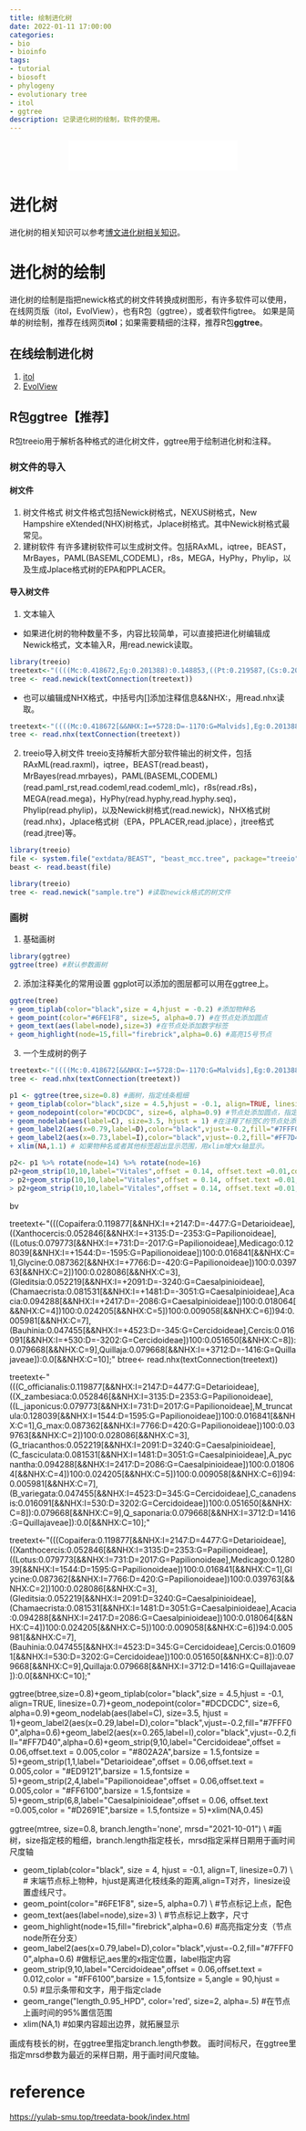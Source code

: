 ```yaml
---
title: 绘制进化树
date: 2022-01-11 17:00:00
categories: 
- bio
- bioinfo
tags:
- tutorial
- biosoft
- phylogeny
- evolutionary tree
- itol
- ggtree
description: 记录进化树的绘制，软件的使用。
---
```


<div align="middle"><iframe frameborder="no" border="0" marginwidth="0" marginheight="0" width=298 height=52 src="//music.163.com/outchain/player?type=2&id=1697043&auto=1&height=32"></iframe></div>

# 进化树
进化树的相关知识可以参考[博文进化树相关知识](https://yanzhongsino.github.io/2021/11/20/bio_evolution.tree/)。

# 进化树的绘制
进化树的绘制是指把newick格式的树文件转换成树图形，有许多软件可以使用，在线网页版（itol，EvolView），也有R包（ggtree），或者软件figtree。
如果是简单的树绘制，推荐在线网页**itol**；如果需要精细的注释，推荐R包**ggtree**。

## 在线绘制进化树
1. [itol](https://itol.embl.de/)
2. [EvolView](https://www.evolgenius.info/evolview/#login)

## R包ggtree【推荐】
R包treeio用于解析各种格式的进化树文件，ggtree用于绘制进化树和注释。
### 树文件的导入
#### 树文件
1. 树文件格式
树文件格式包括Newick树格式，NEXUS树格式，New Hampshire eXtended(NHX)树格式，Jplace树格式。其中Newick树格式最常见。
2. 建树软件
有许多建树软件可以生成树文件。包括RAxML，iqtree，BEAST，MrBayes，PAML(BASEML,CODEML)，r8s，MEGA，HyPhy，Phylip，以及生成Jplace格式树的EPA和PPLACER。

#### 导入树文件
1. 文本输入
- 如果进化树的物种数量不多，内容比较简单，可以直接把进化树编辑成Newick格式，文本输入R，用read.newick读取。
```R
library(treeio)
treetext<-"((((Mc:0.418672,Eg:0.201388):0.148853,((Pt:0.219587,(Cs:0.209405,(Gr:0.224188,At:0.492461):0.027774):0.012564):0.019343,(Pp:0.194515,(Mt:0.354580,Cl:0.338644:0.022063):0.019111):0.011710):0.029914,Vv:0.169100):0.241611,Mg:0.241611);"
tree <- read.newick(textConnection(treetext))
```

- 也可以编辑成NHX格式，中括号内[]添加注释信息&&NHX:，用read.nhx读取。

```R
treetext<-"((((Mc:0.418672[&&NHX:I=+5728:D=-1170:G=Malvids],Eg:0.201388[&&NHX:I=+1420:D=-2519:G=Malvids])[&&NHX:C=1]:0.148853,((Pt:0.219587[&&NHX:I=+5355:D=-1003:G=Fabids],(Cs:0.209405[&&NHX:I=+1026:D=-3516:G=Malvids],(Gr:0.224188[&&NHX:I=+4875:D=-998:G=Malvids],At:0.492461[&&NHX:I=+1776:D=-2891:G=Malvids]):0.027774[&&NHX:C=2]):0.012564[&&NHX:C=3]):0.019343[&&NHX:C=4],(Pp:0.194515[&&NHX:I=+1159:D=-2949:G=Fabids],(Mt:0.354580[&&NHX:I=+3310:D=-1984:G=Fabids],Cl:0.338644[&&NHX:I=+794:D=-3735:G=Fabids]):0.022063[&&NHX:C=5]):0.019111[&&NHX:C=6]):0.011710[&&NHX:C=7]):0.029914[&&NHX:C=8],Vv:0.169100[&&NHX:I=+1522:D=-3045:G=Vitales]):0.241611[&&NHX:C=9],Mg:0.241611[&&NHX:I=+2278:D=-1909:G=Asterids])[&&NHX:C=10];"
tree <- read.nhx(textConnection(treetext))
```

2. treeio导入树文件
treeio支持解析大部分软件输出的树文件，包括RAxML(read.raxml)，iqtree，BEAST(read.beast)，MrBayes(read.mrbayes)，PAML(BASEML,CODEML)(read.paml_rst,read.codeml,read.codeml_mlc)，r8s(read.r8s)，MEGA(read.mega)，HyPhy(read.hyphy,read.hyphy.seq)，Phylip(read.phylip)，以及Newick树格式(read.newick)，NHX格式树(read.nhx)，Jplace格式树（EPA，PPLACER,read.jplace），jtree格式(read.jtree)等。

```R
library(treeio)
file <- system.file("extdata/BEAST", "beast_mcc.tree", package="treeio")
beast <- read.beast(file)
```

```R
library(treeio)
tree <- read.newick("sample.tre") #读取newick格式的树文件
```

### 画树
1. 基础画树
```R
library(ggtree)
ggtree(tree) #默认参数画树
```

2. 添加注释美化的常用设置
ggplot可以添加的图层都可以用在ggtree上。

```R
ggtree(tree)
+ geom_tiplab(color="black",size = 4,hjust = -0.2) #添加物种名
+ geom_point(color="#6FE1F8", size=5, alpha=0.7) #在节点处添加圆点
+ geom_text(aes(label=node),size=3) #在节点处添加数字标签
+ geom_highlight(node=15,fill="firebrick",alpha=0.6) #高亮15号节点
```
 
3. 一个生成树的例子
```R
treetext<-"((((Mc:0.418672[&&NHX:I=+5728:D=-1170:G=Malvids],Eg:0.201388[&&NHX:I=+1420:D=-2519:G=Malvids])[&&NHX:C=1]:0.148853,((Pt:0.219587[&&NHX:I=+5355:D=-1003:G=Fabids],(Cs:0.209405[&&NHX:I=+1026:D=-3516:G=Malvids],(Gr:0.224188[&&NHX:I=+4875:D=-998:G=Malvids],At:0.492461[&&NHX:I=+1776:D=-2891:G=Malvids]):0.027774[&&NHX:C=2]):0.012564[&&NHX:C=3]):0.019343[&&NHX:C=4],(Pp:0.194515[&&NHX:I=+1159:D=-2949:G=Fabids],(Mt:0.354580[&&NHX:I=+3310:D=-1984:G=Fabids],Cl:0.338644[&&NHX:I=+794:D=-3735:G=Fabids]):0.022063[&&NHX:C=5]):0.019111[&&NHX:C=6]):0.011710[&&NHX:C=7]):0.029914[&&NHX:C=8],Vv:0.169100[&&NHX:I=+1522:D=-3045:G=Vitales]):0.241611[&&NHX:C=9],Mg:0.241611[&&NHX:I=+2278:D=-1909:G=Asterids])[&&NHX:C=10];"
tree <- read.nhx(textConnection(treetext))

p1 <- ggtree(tree,size=0.8) #画树，指定线条粗细
+ geom_tiplab(color="black",size = 4.5,hjust = -0.1, align=TRUE, linesize=0.7) #添加物种名
+ geom_nodepoint(color="#DCDCDC", size=6, alpha=0.9) #节点处添加圆点，指定颜色和尺寸
+ geom_nodelab(aes(label=C), size=3.5, hjust = 1) #在注释了标签C的节点处添加C的值，这里的标签C用于注释节点序号
+ geom_label2(aes(x=0.79,label=D),color="black",vjust=-0.2,fill="#7FFF00",alpha=0.6) # 在注释了D的位置添加D的值，这里的标签D用于注释收缩基因的数量。
+ geom_label2(aes(x=0.73,label=I),color="black",vjust=-0.2,fill="#FF7D40",alpha=0.6) # 在注释了I的位置添加I的值，这里的标签I用于注释扩张基因的数量。
+ xlim(NA,1.1) # 如果物种名或者其他标签超出显示范围，用xlim增大x轴显示。

p2<- p1 %>% rotate(node=14) %>% rotate(node=16)
p2+geom_strip(10,10,label="Vitales",offset = 0.14, offset.text =0.01,color = "#D2691E",barsize = 1.5,fontsize = 5)+geom_strip(3,7,label="Fabids",offset = 0.14, offset.text =0.01,color = "#D2691E",barsize = 1.5,fontsize = 5)+geom_strip(1,4,label="Fabids",offset = 0.14, offset.text =0.01,color = "#D2691E",barsize = 1.5,fontsize = 5)
> p2+geom_strip(10,10,label="Vitales",offset = 0.14, offset.text =0.01,color = "#D2691E",barsize = 1.5,fontsize = 5)+geom_strip(3,7,label="Fabids",offset = 0.14, offset.text =0.01,color = "#D2691E",barsize = 1.5,fontsize = 5)+geom_strip(1,4,label="Fabids",offset = 0.14, offset.text =0.01,color = "#802A2A",barsize = 1.5,fontsize = 5)
> p2+geom_strip(10,10,label="Vitales",offset = 0.14, offset.text =0.01,color = "#D2691E",barsize = 1.5,fontsize = 5)+geom_strip(3,7,label="Fabids",offset = 0.14, offset.text =0.01,color = "#D2691E",barsize = 1.5,fontsize = 5)+geom_strip(1,4,label="Malvids",offset = 0.14, offset.text =0.01,color = "#802A2A",barsize = 1.5,fontsize = 5)
```


bv

treetext<-"(((Copaifera:0.119877[&&NHX:I=+2147:D=-4477:G=Detarioideae],((Xanthocercis:0.052846[&&NHX:I=+3135:D=-2353:G=Papilionoideae],((Lotus:0.079773[&&NHX:I=+731:D=-2017:G=Papilionoideae],Medicago:0.128039[&&NHX:I=+1544:D=-1595:G=Papilionoideae])100:0.016841[&&NHX:C=1],Glycine:0.087362[&&NHX:I=+7766:D=-420:G=Papilionoideae])100:0.039763[&&NHX:C=2])100:0.028086[&&NHX:C=3],(Gleditsia:0.052219[&&NHX:I=+2091:D=-3240:G=Caesalpinioideae],(Chamaecrista:0.081531[&&NHX:I=+1481:D=-3051:G=Caesalpinioideae],Acacia:0.094288[&&NHX:I=+2417:D=-2086:G=Caesalpinioideae])100:0.018064[&&NHX:C=4])100:0.024205[&&NHX:C=5])100:0.009058[&&NHX:C=6])94:0.005981[&&NHX:C=7],(Bauhinia:0.047455[&&NHX:I=+4523:D=-345:G=Cercidoideae],Cercis:0.016091[&&NHX:I=+530:D=-3202:G=Cercidoideae])100:0.051650[&&NHX:C=8]):0.079668[&&NHX:C=9],Quillaja:0.079668[&&NHX:I=+3712:D=-1416:G=Quillajaveae]):0.0[&&NHX:C=10];"
btree<- read.nhx(textConnection(treetext))

treetext<-"(((C_officianalis:0.119877[&&NHX:I=2147:D=4477:G=Detarioideae],((X_zambesiaca:0.052846[&&NHX:I=3135:D=2353:G=Papilionoideae],((L_japonicus:0.079773[&&NHX:I=731:D=2017:G=Papilionoideae],M_truncatula:0.128039[&&NHX:I=1544:D=1595:G=Papilionoideae])100:0.016841[&&NHX:C=1],G_max:0.087362[&&NHX:I=7766:D=420:G=Papilionoideae])100:0.039763[&&NHX:C=2])100:0.028086[&&NHX:C=3],(G_triacanthos:0.052219[&&NHX:I=2091:D=3240:G=Caesalpinioideae],(C_fasciculata:0.081531[&&NHX:I=1481:D=3051:G=Caesalpinioideae],A_pycnantha:0.094288[&&NHX:I=2417:D=2086:G=Caesalpinioideae])100:0.018064[&&NHX:C=4])100:0.024205[&&NHX:C=5])100:0.009058[&&NHX:C=6])94:0.005981[&&NHX:C=7],(B_variegata:0.047455[&&NHX:I=4523:D=345:G=Cercidoideae],C_canadensis:0.016091[&&NHX:I=530:D=3202:G=Cercidoideae])100:0.051650[&&NHX:C=8]):0.079668[&&NHX:C=9],Q_saponaria:0.079668[&&NHX:I=3712:D=1416:G=Quillajaveae]):0.0[&&NHX:C=10];"

treetext<-"(((Copaifera:0.119877[&&NHX:I=2147:D=4477:G=Detarioideae],((Xanthocercis:0.052846[&&NHX:I=3135:D=2353:G=Papilionoideae],((Lotus:0.079773[&&NHX:I=731:D=2017:G=Papilionoideae],Medicago:0.128039[&&NHX:I=1544:D=1595:G=Papilionoideae])100:0.016841[&&NHX:C=1],Glycine:0.087362[&&NHX:I=7766:D=420:G=Papilionoideae])100:0.039763[&&NHX:C=2])100:0.028086[&&NHX:C=3],(Gleditsia:0.052219[&&NHX:I=2091:D=3240:G=Caesalpinioideae],(Chamaecrista:0.081531[&&NHX:I=1481:D=3051:G=Caesalpinioideae],Acacia:0.094288[&&NHX:I=2417:D=2086:G=Caesalpinioideae])100:0.018064[&&NHX:C=4])100:0.024205[&&NHX:C=5])100:0.009058[&&NHX:C=6])94:0.005981[&&NHX:C=7],(Bauhinia:0.047455[&&NHX:I=4523:D=345:G=Cercidoideae],Cercis:0.016091[&&NHX:I=530:D=3202:G=Cercidoideae])100:0.051650[&&NHX:C=8]):0.079668[&&NHX:C=9],Quillaja:0.079668[&&NHX:I=3712:D=1416:G=Quillajaveae]):0.0[&&NHX:C=10];"

ggtree(btree,size=0.8)+geom_tiplab(color="black",size = 4.5,hjust = -0.1, align=TRUE, linesize=0.7)+geom_nodepoint(color="#DCDCDC", size=6, alpha=0.9)+geom_nodelab(aes(label=C), size=3.5, hjust = 1)+geom_label2(aes(x=0.29,label=D),color="black",vjust=-0.2,fill="#7FFF00",alpha=0.6)+geom_label2(aes(x=0.265,label=I),color="black",vjust=-0.2,fill="#FF7D40",alpha=0.6)+geom_strip(9,10,label="Cercidoideae",offset = 0.06,offset.text = 0.005,color = "#802A2A",barsize = 1.5,fontsize = 5)+geom_strip(1,1,label="Detarioideae",offset = 0.06,offset.text = 0.005,color = "#ED9121",barsize = 1.5,fontsize = 5)+geom_strip(2,4,label="Papilionoideae",offset = 0.06,offset.text = 0.005,color = "#FF6100",barsize = 1.5,fontsize = 5)+geom_strip(6,8,label="Caesalpinioideae",offset = 0.06, offset.text =0.005,color = "#D2691E",barsize = 1.5,fontsize = 5)+xlim(NA,0.45)



ggtree(mtree, size=0.8, branch.length='none', mrsd="2021-10-01") \ #画树，size指定枝的粗细，branch.length指定枝长，mrsd指定采样日期用于画时间尺度轴
+ geom_tiplab(color="black", size = 4, hjust = -0.1, align=T, linesize=0.7) \ # 末端节点标上物种，hjust是离进化枝线条的距离,align=T对齐，linesize设置虚线尺寸。
+ geom_point(color="#6FE1F8", size=5, alpha=0.7) \ #节点标记上点，配色
+ geom_text(aes(label=node),size=3) \ #节点标记上数字，尺寸
+ geom_highlight(node=15,fill="firebrick",alpha=0.6) #高亮指定分支（节点node所在分支）
+ geom_label2(aes(x=0.79,label=D),color="black",vjust=-0.2,fill="#7FFF00",alpha=0.6) #做标记,aes里的x指定位置，label指定内容
+ geom_strip(9,10,label="Cercidoideae",offset = 0.06,offset.text = 0.012,color = "#FF6100",barsize = 1.5,fontsize = 5,angle = 90,hjust = 0.5) #显示条带和文字，用于指定clade
+ geom_range("length_0.95_HPD", color='red', size=2, alpha=.5) #在节点上画时间的95%置信范围
+ xlim(NA,1) #如果内容超出边界，就拓展显示


画成有枝长的树，在ggtree里指定branch.length参数。
画时间标尺，在ggtree里指定mrsd参数为最近的采样日期，用于画时间尺度轴。




# reference
https://yulab-smu.top/treedata-book/index.html